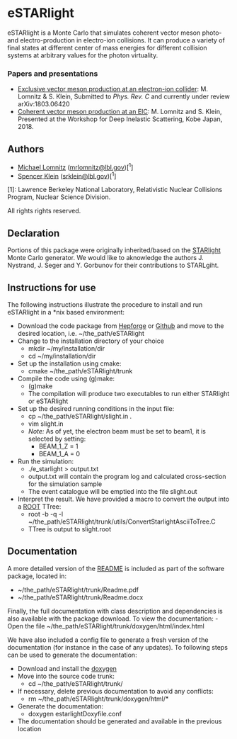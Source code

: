 # eSTARlight
eSTARlight is a Monte Carlo that simulates coherent vector meson photo- and electro-production in electro-ion collisions. It can produce a variety of final states at different center of mass energies for different collision systems at arbitrary values for the photon virtuality.

### Papers and presentations

 - [Exclusive vector meson production at an electron-ion collider](https://arxiv.org/abs/1803.06420): M. Lomnitz & S. Klein, Submitted to _Phys. Rev. C_ and currently under review arXiv:1803.06420
 - [Coherent vector meson production at an EIC](###): M. Lomnitz and S. Klein, Presented at the Workshop for Deep Inelastic Scattering, Kobe Japan, 2018.

## Authors

- [Michael Lomnitz](https://github.com/mlomnitz) (mrlomnitz@lbl.gov)[<sup>1</sup>]
- [Spencer Klein](https://github.com/SpencerKlein) (srklein@lbl.gov)[<sup>1</sup>]

[1]: Lawrence Berkeley National Laboratory, Relativistic Nuclear Collisions Program, Nuclear Science Division.

All rights rights reserved.

## Declaration

Portions of this package were originally inherited/based on the [STARlight](https://starlight.hepforge.org/) Monte Carlo generator. We would like to aknowledge the authors J. Nystrand, J. Seger and Y. Gorbunov for their contributions to STARLgiht.

## Instructions for use
The following instructions illustrate the procedure to install and run eSTARlight in a \*nix based environment:
 - Download the code package from [Hepforge](mia) or [Github](mia) and move to the desired location, i.e. ~/the_path/eSTARlight
 - Change to the installation directory of your choice
     - mkdir ~/my/installation/dir
     - cd ~/my/installation/dir
 - Set up the installation using cmake: 
     - cmake ~/the_path/eSTARlight/trunk
 - Compile the code using (g)make:
     - (g)make 
     - The compilation will produce two executables to run either STARlight or eSTARlight
 - Set up the desired running conditions in the input file:
     - cp ~/the_path/eSTARlight/slight.in .
     - vim slight.in
     - *Note:* As of yet, the electron beam must be set to beam1, it is selected by setting:
         - BEAM_1_Z = 1
         - BEAM_1_A = 0
 - Run the simulation:
     - ./e_starlight > output.txt
     - output.txt will contain the program log and calculated cross-section for the simulation sample
     - The event catalogue will be emptied into the file slight.out
 - Interpret the result. We have provided a macro to convert the output into a [ROOT](https://root.cern.ch/) TTree:
     - root -b -q -l ~/the_path/eSTARlight/trunk/utils/ConvertStarlightAsciiToTree.C
     - TTree is output to slight.root

## Documentation
A more detailed version of the [README](https://github.com/mlomnitz/eSTARlight/blob/master/trunk/Readme.pdf) is included as part of the software package, located in:
 - ~/the_path/eSTARlight/trunk/Readme.pdf
 - ~/the_path/eSTARlight/trunk/Readme.docx

Finally, the full documentation with class description and dependencies is also available with the package download. To view the documentation:
     - Open the file ~/the_path/eSTARlight/trunk/doxygen/html/index.html

We have also included a config file to generate a fresh version of the documentation (for instance in the case of any updates). To following steps can be used to generate the documentation:
 - Download and install the [doxygen](https://www.stack.nl/~dimitri/doxygen/manual/install.html)
 - Move into the source code trunk:
     - cd ~/the_path/eSTARlight/trunk/
 - If necessary, delete previous documentation to avoid any conflicts:
     - rm ~/the_path/eSTARlight/trunk/doxygen/html/*
 - Generate the documentation:
     - doxygen estarlightDoxyfile.conf
 - The documentation should be generated and available in the previous location
